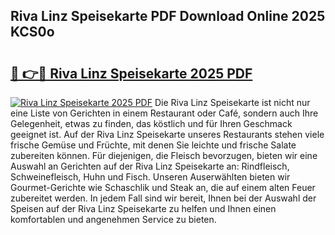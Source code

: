 ## Riva Linz Speisekarte PDF Download Online 2025 KCS0o

# <h2><a href="http://gc7itq.nevu.top/?p=Riva+Linz+Speisekarte">🔗 👉🔴 Riva Linz Speisekarte 2025 PDF</a></h2>

[![Riva Linz Speisekarte 2025 PDF](https://i.imgur.com/dBaPXMq.png)](http://gc7itq.nevu.top/?p=Riva+Linz+Speisekarte)
Die Riva Linz Speisekarte ist nicht nur eine Liste von Gerichten in einem Restaurant oder Café, sondern auch Ihre Gelegenheit, etwas zu finden, das köstlich und für Ihren Geschmack geeignet ist. Auf der Riva Linz Speisekarte unseres Restaurants stehen viele frische Gemüse und Früchte, mit denen Sie leichte und frische Salate zubereiten können. Für diejenigen, die Fleisch bevorzugen, bieten wir eine Auswahl an Gerichten auf der Riva Linz Speisekarte an: Rindfleisch, Schweinefleisch, Huhn und Fisch. Unseren Auserwählten bieten wir Gourmet-Gerichte wie Schaschlik und Steak an, die auf einem alten Feuer zubereitet werden. In jedem Fall sind wir bereit, Ihnen bei der Auswahl der Speisen auf der Riva Linz Speisekarte zu helfen und Ihnen einen komfortablen und angenehmen Service zu bieten.
